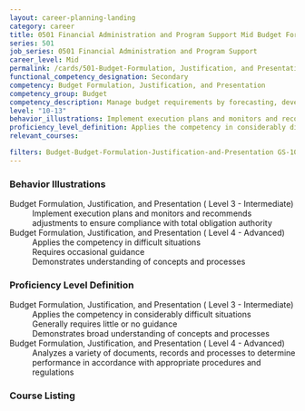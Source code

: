 ```yaml
---
layout: career-planning-landing
category: career
title: 0501 Financial Administration and Program Support Mid Budget Formulation, Justification, and Presentation
series: 501
job_series: 0501 Financial Administration and Program Support
career_level: Mid
permalink: /cards/501-Budget-Formulation, Justification, and Presentation-Mid
functional_competency_designation: Secondary
competency: Budget Formulation, Justification, and Presentation
competency_group: Budget
competency_description: Manage budget requirements by forecasting, developing and justifying budgets in compliance with statutory/regulatory guidance. 
level: "10-13"
behavior_illustrations: Implement execution plans and monitors and recommends adjustments to ensure compliance with total obligation authority ? Applies the competency in difficult situations ? Requires occasional guidance ? Demonstrates understanding of concepts and processes
proficiency_level_definition: Applies the competency in considerably difficult situations ? Generally requires little or no guidance ? Demonstrates broad understanding of concepts and processes ? Analyzes a variety of documents, records and processes to determine performance in accordance with appropriate procedures and regulations
relevant_courses: 

filters: Budget-Budget-Formulation-Justification-and-Presentation GS-10-13 series-0501
---
```


<div class="desktop:grid-col-4 margin-y-205">
  <div class="border-top-05 border-accent-warm bg-white padding-2 shadow-5 height-full members-hover">
  <h3>Behavior Illustrations</h3>
  <p class="text-base"><dt>Budget Formulation, Justification, and Presentation ( Level 3 - Intermediate)</dt><dd>Implement execution plans and monitors and recommends adjustments to ensure compliance with total obligation authority</dd><dt>Budget Formulation, Justification, and Presentation ( Level 4 - Advanced)</dt><dd>Applies the competency in difficult situations </dd><dd> Requires occasional guidance </dd><dd> Demonstrates understanding of concepts and processes</dd></p>
  </div>
</div>
<div class="desktop:grid-col-4 margin-y-205">
<div class="border-top-05 border-accent-warm bg-white padding-2 shadow-5 height-full members-hover">
  <h3>Proficiency Level Definition</h3>
  <p class="text-base"><dt>Budget Formulation, Justification, and Presentation ( Level 3 - Intermediate)</dt><dd>Applies the competency in considerably difficult situations </dd><dd> Generally requires little or no guidance </dd><dd> Demonstrates broad understanding of concepts and processes</dd><dt>Budget Formulation, Justification, and Presentation ( Level 4 - Advanced)</dt><dd>Analyzes a variety of documents, records and processes to determine performance in accordance with appropriate procedures and regulations</dd></p>
  </div>
</div>
<div class="desktop:grid-col-4 margin-y-205">
<div class="border-top-05 border-accent-warm bg-white padding-2 shadow-5 height-full members-hover">
  <h3>Course Listing</h3>
  <ul class="text-base">
  
  </ul>
  </div>
</div>